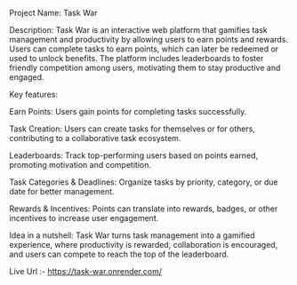 Project Name: Task War

Description:
Task War is an interactive web platform that gamifies task management and productivity by allowing users to earn points and rewards. Users can complete tasks to earn points, which can later be redeemed or used to unlock benefits. The platform includes leaderboards to foster friendly competition among users, motivating them to stay productive and engaged.

Key features:

Earn Points: Users gain points for completing tasks successfully.

Task Creation: Users can create tasks for themselves or for others, contributing to a collaborative task ecosystem.

Leaderboards: Track top-performing users based on points earned, promoting motivation and competition.

Task Categories & Deadlines: Organize tasks by priority, category, or due date for better management.

Rewards & Incentives: Points can translate into rewards, badges, or other incentives to increase user engagement.

Idea in a nutshell: Task War turns task management into a gamified experience, where productivity is rewarded, collaboration is encouraged, and users can compete to reach the top of the leaderboard.


Live Url :- https://task-war.onrender.com/
